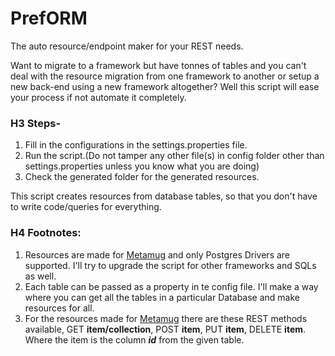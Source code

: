 # PrefORM
The auto resource/endpoint maker for your REST needs.

Want to migrate to a framework but have tonnes of tables and you can't deal with the resource migration from one framework to another or setup a new back-end using a new framework altogether? Well this script will ease your process if not automate it completely.

### H3 Steps-

1. Fill in the configurations in the settings.properties file.
2. Run the script.(Do not tamper any other file(s) in config folder other than settings.properties unless you know what you are doing)
3. Check the generated folder for the generated resources.

This script creates resources from database tables, so that you don't have to write code/queries for everything.

### H4 Footnotes:
1. Resources are made for [Metamug](https://metamug.com/) and only Postgres Drivers are supported. I'll try to upgrade the script for other frameworks and SQLs as well.
2. Each table can be passed as a property in te config file. I'll make a way where you can get all the tables in a particular Database and make resources for all.
3. For the resources made for [Metamug](https://metamug.com/) there are these REST methods available, GET **item/collection**, POST **item**, PUT **item**, DELETE **item**. Where the item is the column **_id_** from the given table.
